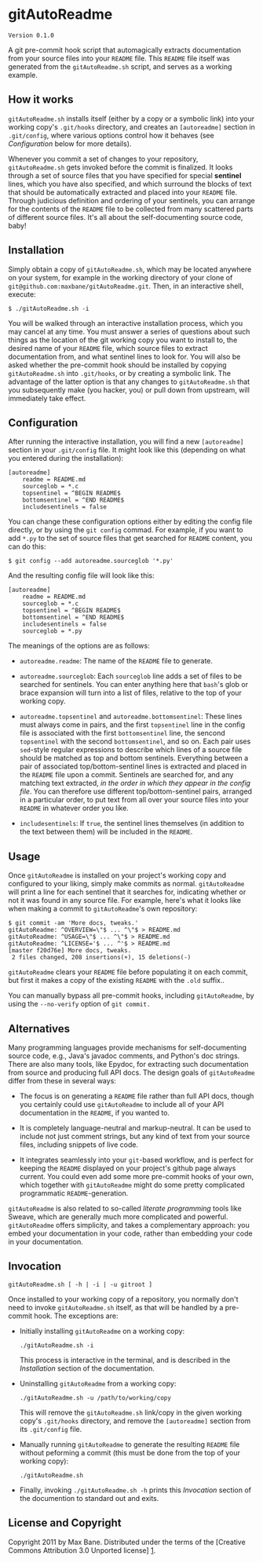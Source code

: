 gitAutoReadme
=============

    Version 0.1.0

A git pre-commit hook script that automagically extracts documentation from your
source files into your ``README`` file. This ``README`` file itself was
generated from the ``gitAutoReadme.sh`` script, and serves as a working example. 

How it works
------------

``gitAutoReadme.sh`` installs itself (either by a copy or a symbolic link) into
your working copy's ``.git/hooks`` directory, and creates an ``[autoreadme]``
section in ``.git/config``, where various options control how it behaves (see
_Configuration_ below for more details).

Whenever you commit a set of changes to your repository, ``gitAutoReadme.sh``
gets invoked before the commit is finalized. It looks through a set of source
files that you have specified for special **sentinel** lines, which you have
also specified, and which surround the blocks of text that should be
automatically extracted and placed into your ``README`` file. Through judicious
definition and ordering of your sentinels, you can arrange for the contents of
the ``README`` file to be collected from many scattered parts of different
source files. It's all about the self-documenting source code, baby!

Installation
------------

Simply obtain a copy of ``gitAutoReadme.sh``, which may be located anywhere on
your system, for example in the working directory of your clone of
``git@github.com:maxbane/gitAutoReadme.git``. Then, in an interactive shell,
execute:

    $ ./gitAutoReadme.sh -i

You will be walked through an interactive installation process, which you may
cancel at any time. You must answer a series of questions about such things as
the location of the git working copy you want to install to, the desired name of
your ``README`` file, which source files to extract documentation from, and what
sentinel lines to look for. You will also be asked whether the pre-commit hook
should be installed by copying ``gitAutoReadme.sh`` into ``.git/hooks``, or by
creating a symbolic link. The advantage of the latter option is that any changes
to ``gitAutoReadme.sh`` that you subsequently make (you hacker, you) or pull
down from upstream, will immediately take effect.

Configuration
-------------

After running the interactive installation, you will find a new ``[autoreadme]``
section in your ``.git/config`` file. It might look like this (depending on what
you entered during the installation):

    [autoreadme]
        readme = README.md
        sourceglob = *.c
        topsentinel = ^BEGIN README$
        bottomsentinel = ^END README$
        includesentinels = false

You can change these configuration options either by editing the config file
directly, or by using the ``git config`` commad. For example, if you want to add
``*.py`` to the set of source files that get searched for ``README`` content,
you can do this:

    $ git config --add autoreadme.sourceglob '*.py'

And the resulting config file will look like this:

    [autoreadme]
        readme = README.md
        sourceglob = *.c
        topsentinel = ^BEGIN README$
        bottomsentinel = ^END README$
        includesentinels = false
        sourceglob = *.py

The meanings of the options are as follows:

  - ``autoreadme.readme``: The name of the ``README`` file to generate.

  - ``autoreadme.sourceglob``: Each ``sourceglob`` line adds a set of files
  to be searched for sentinels. You can enter anything here that ``bash``'s glob
  or brace expansion will turn into a list of files, relative to the top of your
  working copy.

  - ``autoreadme.topsentinel`` and ``autoreadme.bottomsentinel``: These
  lines must always come in pairs, and the first ``topsentinel`` line in the
  config file is associated with the first ``bottomsentinel`` line, the sencond
  ``topsentinel`` with the second ``bottomsentinel``, and so on. Each pair uses
  ``sed``-style regular expressions to describe which lines of a source file
  should be matched as top and bottom sentinels. Everything between a pair of
  associated top/bottom-sentinel lines is extracted and placed in the ``README``
  file upon a commit. Sentinels are searched for, and any matching text
  extracted, _in the order in which they appear in the config file_. You can
  therefore use different top/bottom-sentinel pairs, arranged in a particular
  order, to put text from all over your source files into your ``README`` in
  whatever order you like.

  - ``includesentinels``: If ``true``, the sentinel lines themselves (in
  addition to the text between them) will be included in the ``README``.

Usage
-----

Once ``gitAutoReadme`` is installed on your project's working copy and
configured to your liking, simply make commits as normal. ``gitAutoReadme`` will
print a line for each sentinel that it searches for, indicating whether or not
it was found in any source file. For example, here's what it looks like when
making a commit to ``gitAutoReadme``'s own repository:

    $ git commit -am 'More docs, tweaks.'
    gitAutoReadme: ^OVERVIEW=\"$ ... ^\"$ > README.md
    gitAutoReadme: ^USAGE=\"$ ... ^\"$ > README.md
    gitAutoReadme: ^LICENSE='$ ... ^'$ > README.md
    [master f20d76e] More docs, tweaks.
     2 files changed, 208 insertions(+), 15 deletions(-)

``gitAutoReadme`` clears your ``README`` file before populating it on each
commit, but first it makes a copy of the existing ``README`` with the ``.old``
suffix..
    
You can manually bypass all pre-commit hooks, including ``gitAutoReadme``, by
using the ``--no-verify`` option of ``git commit.``


Alternatives
------------

Many programming languages provide mechanisms for self-documenting source code,
e.g., Java's javadoc comments, and Python's doc strings. There are also many
tools, like Epydoc, for extracting such documentation from source and producing
full API docs. The design goals of ``gitAutoReadme`` differ from these in
several ways:

  - The focus is on generating a ``README`` file rather than full API docs,
    though you certainly could use ``gitAutoReadme`` to include all of your API
    documentation in the ``README``, if you wanted to.

  - It is completely language-neutral and markup-neutral. It can be used to
    include not just comment strings, but any kind of text from your source
    files, including snippets of live code.

  - It integrates seamlessly into your ``git``-based workflow, and is perfect
    for keeping the ``README`` displayed on your project's github page always
    current. You could even add some more pre-commit hooks of your own, which
    together with ``gitAutoReadme`` might do some pretty complicated
    programmatic ``README``-generation.

``gitAutoReadme`` is also related to so-called _literate programming_ tools like
Sweave, which are generally much more complicated and powerful.
``gitAutoReadme`` offers simplicity, and takes a complementary approach: you
embed your documentation in your code, rather than embedding your code in your
documentation.

Invocation
----------

    gitAutoReadme.sh [ -h | -i | -u gitroot ]

Once installed to your working copy of a repository, you normally don't need to
invoke ``gitAutoReadme.sh`` itself, as that will be handled by a pre-commit hook.
The exceptions are:

  - Initially installing ``gitAutoReadme`` on a working copy: 

        ./gitAutoReadme.sh -i

    This process is interactive in the terminal, and is described in the
    _Installation_ section of the documentation.

  - Uninstalling ``gitAutoReadme`` from a working copy: 

        ./gitAutoReadme.sh -u /path/to/working/copy

    This will remove the ``gitAutoReadme.sh`` link/copy in the given working
    copy's ``.git/hooks`` directory, and remove the ``[autoreadme]`` section
    from its ``.git/config`` file.

  - Manually running ``gitAutoReadme`` to generate the resulting ``README`` file
    without peforming a commit (this must be done from the top of your working
    copy):

        ./gitAutoReadme.sh

  - Finally, invoking ``./gitAutoReadme.sh -h`` prints this _Invocation_ section
    of the documention to standard out and exits.

License and Copyright
---------------------

Copyright 2011 by Max Bane. Distributed under the terms of the [Creative Commons
Attribution 3.0 Unported license] [1].

[1]: http://creativecommons.org/licenses/by/3.0/     "CC BY 3.0"
